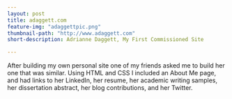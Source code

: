 ```yaml
---
layout: post
title: adaggett.com
feature-img: "adaggettpic.png"
thumbnail-path: "http://www.adaggett.com"
short-description: Adrianne Daggett, My First Commissioned Site

---
```

After building my own personal site one of my friends asked me to build her one that was similar. Using HTML and CSS I included an About Me page, and had links to her LinkedIn, her resume, her academic writing samples, her dissertation abstract, her blog contributions, and her Twitter.
